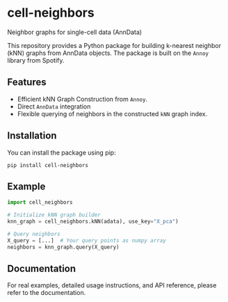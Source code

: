 # cell-neighbors

Neighbor graphs for single-cell data (AnnData)

This repository provides a Python package for building k-nearest neighbor (kNN) graphs from AnnData objects.
The package is built on the `Annoy` library from Spotify.

## Features
- Efficient kNN Graph Construction from `Annoy`.
- Direct `AnnData` integration
- Flexible querying of neighbors in the constructed `kNN` graph index.


## Installation

You can install the package using pip:
```
pip install cell-neighbors
```

## Example
```python
import cell_neighbors

# Initialize kNN graph builder
knn_graph = cell_neighbors.kNN(adata), use_key="X_pca")

# Query neighbors
X_query = [...]  # Your query points as numpy array
neighbors = knn_graph.query(X_query)
```

## Documentation

For real examples, detailed usage instructions, and API reference, please refer to the documentation.